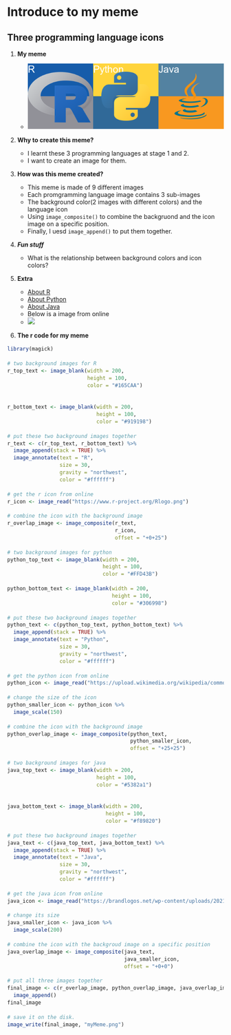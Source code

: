 # Introduce to my meme
## Three programming language icons

1. **My meme**

    - ![](myMeme.png)

2. **Why to create this meme?**
    - I learnt these 3 programming languages at stage 1 and 2.
    - I want to create an image for them.
3. **How was this meme created?**
    - This meme is made of 9 different images
    - Each promgramming language image contains 3 sub-images
    - The background color(2 images with different colors) and the language icon
    - Using ```image_composite()``` to combine the backgruond and the icon image on a specific position.
    - Finally, I uesd ```image_append()``` to put them together.
4. ***Fun stuff***
    - What is the relationship between background colors and icon colors?
5. **Extra**
    - [About R](https://www.r-project.org/about.html)
    - [About Python](https://www.python.org/about/)
    - [About Java](https://www.java.com/en/download/help/whatis_java.html)
    - Below is a image from online
    - ![](https://www.seasiainfotech.com/blog/wp-content/uploads/2018/07/javapython_Blog.jpg)
6. **The r code for my meme**

```r
library(magick)

# two background images for R
r_top_text <- image_blank(width = 200,
                          height = 100,
                          color = "#165CAA")


r_bottom_text <- image_blank(width = 200,
                             height = 100,
                             color = "#919198")
                             
# put these two background images together
r_text <- c(r_top_text, r_bottom_text) %>%
  image_append(stack = TRUE) %>%
  image_annotate(text = "R",
                 size = 30,
                 gravity = "northwest",
                 color = "#ffffff")

# get the r icon from online
r_icon <- image_read("https://www.r-project.org/Rlogo.png")

# combine the icon with the background image
r_overlap_image <- image_composite(r_text,
                                   r_icon,
                                   offset = "+0+25")

# two background images for python
python_top_text <- image_blank(width = 200,
                               height = 100,
                               color = "#FFD43B")

python_bottom_text <- image_blank(width = 200,
                                  height = 100,
                                  color = "#306998")

# put these two background images together
python_text <- c(python_top_text, python_bottom_text) %>%
  image_append(stack = TRUE) %>%
  image_annotate(text = "Python",
                 size = 30,
                 gravity = "northwest",
                 color = "#ffffff")

# get the python icon from online
python_icon <- image_read("https://upload.wikimedia.org/wikipedia/commons/thumb/c/c3/Python-logo-notext.svg/1200px-Python-logo-notext.svg.png")

# change the size of the icon
python_smaller_icon <- python_icon %>%
  image_scale(150)

# combine the icon with the background image
python_overlap_image <- image_composite(python_text,
                                        python_smaller_icon,
                                        offset = "+25+25")

# two background images for java
java_top_text <- image_blank(width = 200,
                             height = 100,
                             color = "#5382a1")


java_bottom_text <- image_blank(width = 200,
                                height = 100,
                                color = "#f89820")

# put these two background images together
java_text <- c(java_top_text, java_bottom_text) %>%
  image_append(stack = TRUE) %>%
  image_annotate(text = "Java",
                 size = 30,
                 gravity = "northwest",
                 color = "#ffffff")

# get the java icon from online
java_icon <- image_read("https://brandlogos.net/wp-content/uploads/2021/11/java-logo.png")

# change its size
java_smaller_icon <- java_icon %>%
  image_scale(200)
  
# combine the icon with the backgroud image on a specific position
java_overlap_image <- image_composite(java_text,
                                      java_smaller_icon,
                                      offset = "+0+0")

# put all three images together
final_image <- c(r_overlap_image, python_overlap_image, java_overlap_image) %>%
  image_append()
final_image

# save it on the disk.
image_write(final_image, "myMeme.png")
```
